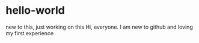 # hello-world
new to this, just working on this
Hi, everyone. I am new to github and loving my first experience
